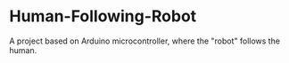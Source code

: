 # Human-Following-Robot
A project based on Arduino microcontroller, where the "robot" follows the human.
